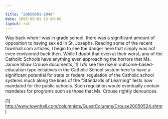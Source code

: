 ```yaml
---

title: "20050601-1040"
date: 2005-06-01 15:40:00
layout: rut
---
```


<p>Way back when I was in grade school, there was a significant
amount of opposition to having sex ed in St. Josephs.  Reading some
of the recent townhall.com articles, I begin to see the danger here
that simply was not even envisioned back then.  While I doubt that
even at their worst, any of the Catholic Schools have anything even
approaching the horrors that Ms. Janice Shaw Crouse documents,[1] I
<em>do</em> see the rise in outcome-based-education type initiatives
in the Catholic School system here to have a significant potential
for state or federal regulation of the Catholic school systems
much along the lines of the "Standards of Learning" tests now
mandated for the public schools.  Such regulation would eventually
contain mandates for programs such as those that Ms. Crouse rightly
denounces.</p>

[1]
http://www.townhall.com/columnists/GuestColumns/Crouse20050524.shtml

